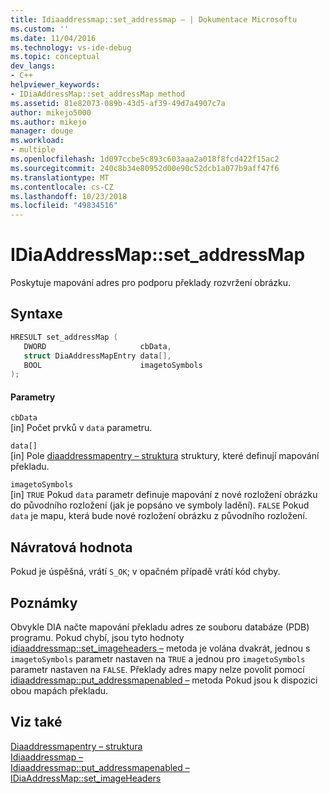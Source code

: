 ```yaml
---
title: Idiaaddressmap::set_addressmap – | Dokumentace Microsoftu
ms.custom: ''
ms.date: 11/04/2016
ms.technology: vs-ide-debug
ms.topic: conceptual
dev_langs:
- C++
helpviewer_keywords:
- IDiaAddressMap::set_addressMap method
ms.assetid: 81e82073-089b-43d5-af39-49d7a4907c7a
author: mikejo5000
ms.author: mikejo
manager: douge
ms.workload:
- multiple
ms.openlocfilehash: 1d097ccbe5c893c603aaa2a018f8fcd422f15ac2
ms.sourcegitcommit: 240c8b34e80952d00e90c52dcb1a077b9aff47f6
ms.translationtype: MT
ms.contentlocale: cs-CZ
ms.lasthandoff: 10/23/2018
ms.locfileid: "49834516"
---
```

# <a name="idiaaddressmapsetaddressmap"></a>IDiaAddressMap::set_addressMap
Poskytuje mapování adres pro podporu překlady rozvržení obrázku.  
  
## <a name="syntax"></a>Syntaxe  
  
```C++  
HRESULT set_addressMap (   
   DWORD                     cbData,  
   struct DiaAddressMapEntry data[],  
   BOOL                      imagetoSymbols  
);  
```  
  
#### <a name="parameters"></a>Parametry  
 `cbData`  
 [in] Počet prvků v `data` parametru.  
  
 `data[]`  
 [in] Pole [diaaddressmapentry – struktura](../../debugger/debug-interface-access/diaaddressmapentry.md) struktury, které definují mapování překladu.  
  
 `imagetoSymbols`  
 [in] `TRUE` Pokud `data` parametr definuje mapování z nové rozložení obrázku do původního rozložení (jak je popsáno ve symboly ladění). `FALSE` Pokud `data` je mapu, která bude nové rozložení obrázku z původního rozložení.  
  
## <a name="return-value"></a>Návratová hodnota  
 Pokud je úspěšná, vrátí `S_OK`; v opačném případě vrátí kód chyby.  
  
## <a name="remarks"></a>Poznámky  
 Obvykle DIA načte mapování překladu adres ze souboru databáze (PDB) programu. Pokud chybí, jsou tyto hodnoty [idiaaddressmap::set_imageheaders –](../../debugger/debug-interface-access/idiaaddressmap-set-imageheaders.md) metoda je volána dvakrát, jednou s `imagetoSymbols` parametr nastaven na `TRUE` a jednou pro `imagetoSymbols` parametr nastaven na `FALSE`. Překlady adres mapy nelze povolit pomocí [idiaaddressmap::put_addressmapenabled –](../../debugger/debug-interface-access/idiaaddressmap-put-addressmapenabled.md) metoda Pokud jsou k dispozici obou mapách překladu.  
  
## <a name="see-also"></a>Viz také  
 [Diaaddressmapentry – struktura](../../debugger/debug-interface-access/diaaddressmapentry.md)   
 [Idiaaddressmap –](../../debugger/debug-interface-access/idiaaddressmap.md)   
 [Idiaaddressmap::put_addressmapenabled –](../../debugger/debug-interface-access/idiaaddressmap-put-addressmapenabled.md)   
 [IDiaAddressMap::set_imageHeaders](../../debugger/debug-interface-access/idiaaddressmap-set-imageheaders.md)